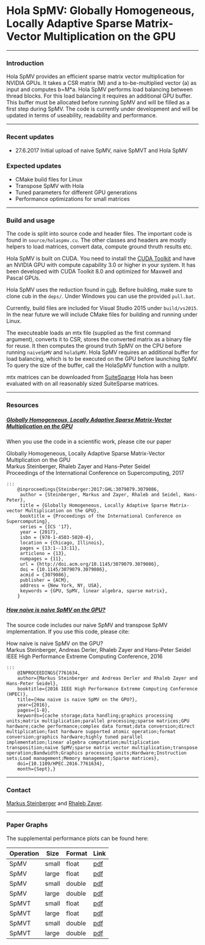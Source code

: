 Hola SpMV: Globally Homogeneous, Locally Adaptive Sparse Matrix-Vector Multiplication on the GPU
========


---
### Introduction

Hola SpMV provides an efficient sparse matrix vector multiplication for NVIDIA GPUs.
It takes a CSR matrix (M) and a to-be-multiplied vector (a) as input and computes b=M*a.
Hola SpMV performs load balancing between thread blocks. For this load balancing it requires an additional GPU buffer.
This buffer must be allocated before running SpMV and will be filled as a first step during SpMV.
The code is currently under development and will be updated in terms of useability, readability and performance.

---
### Recent updates

 * 27.6.2017 Initial upload of naive SpMV, naive SpMVT and Hola SpMV
 
### Expected updates
 * CMake build files for Linux
 * Transpose SpMV with Hola
 * Tuned parameters for different GPU generations
 * Performance optimizations for small matrices

---
### Build and usage

The code is split into source code and header files. The important code is found in `source/holaspmv.cu`.
The other classes and headers are mostly helpers to load matrices, convert data, compute ground thruth results etc.

Hola SpMV is built on CUDA. You need to install the [CUDA Toolkit](https://developer.nvidia.com/cuda-downloads) and have an NVIDIA GPU with compute capability 3.0 or higher in your system.
It has been developed with CUDA Toolkit 8.0 and optimized for Maxwell and Pascal GPUs.

Hola SpMV uses the reduction found in [cub](https://nvlabs.github.io/cub/). Before building, make sure to clone cub in the `deps/`.
Under Windows you can use the provided `pull.bat`.

Currently, build files are included for Visual Studio 2015 under `build/vs2015`. In the near future we will include CMake files for building and running under Linux.

The executeable loads an mtx file (supplied as the first command argument), converts it to CSR, stores the converted matrix as a binary file for reuse.
It then computes the ground truth SpMV on the CPU before running `naiveSpMV` and `holaSpMV`. 
Hola SpMV requires an additional buffer for load balancing, which is to be executed on the GPU before launching SpMV.
To query the size of the buffer, call the HolaSpMV function with a nullptr. 

mtx matrices can be downloaded from [SuiteSparse](https://www.cise.ufl.edu/research/sparse/matrices/)
Hola has been evaluated with on all reasonably sized SuiteSparse matrices.

---
### Resources


##### [Globally Homogeneous, Locally Adaptive Sparse Matrix-Vector Multiplication on the GPU](http://dl.acm.org/citation.cfm?id=3079086)
When you use the code in a scientific work, please cite our paper

Globally Homogeneous, Locally Adaptive Sparse Matrix-Vector Multiplication on the GPU  
Markus Steinberger,  Rhaleb Zayer and Hans-Peter Seidel  
Proceedings of the International Conference on Supercomputing, 2017

	:::
		@inproceedings{Steinberger:2017:GHL:3079079.3079086,
		 author = {Steinberger, Markus and Zayer, Rhaleb and Seidel, Hans-Peter},
		 title = {Globally Homogeneous, Locally Adaptive Sparse Matrix-vector Multiplication on the GPU},
		 booktitle = {Proceedings of the International Conference on Supercomputing},
		 series = {ICS '17},
		 year = {2017},
		 isbn = {978-1-4503-5020-4},
		 location = {Chicago, Illinois},
		 pages = {13:1--13:11},
		 articleno = {13},
		 numpages = {11},
		 url = {http://doi.acm.org/10.1145/3079079.3079086},
		 doi = {10.1145/3079079.3079086},
		 acmid = {3079086},
		 publisher = {ACM},
		 address = {New York, NY, USA},
		 keywords = {GPU, SpMV, linear algebra, sparse matrix},
		}



##### [How naive is naive SpMV on the GPU?](http://ieeexplore.ieee.org/document/7761634/)
The source code includes our naive SpMV and transpose SpMV implementation. If you use this code, please cite:


How naive is naive SpMV on the GPU?  
Markus Steinberger, Andreas Derler, Rhaleb Zayer and Hans-Peter Seidel  
IEEE High Performance Extreme Computing Conference, 2016

	:::
		@INPROCEEDINGS{7761634,
		author={Markus Steinberger and Andreas Derler and Rhaleb Zayer and Hans-Peter Seidel},
		booktitle={2016 IEEE High Performance Extreme Computing Conference (HPEC)},
		title={How naive is naive SpMV on the GPU?},
		year={2016},
		pages={1-8},
		keywords={cache storage;data handling;graphics processing units;matrix multiplication;parallel processing;sparse matrices;GPU hardware;cache performance;complex data format;data conversion;direct multiplication;fast hardware supported atomic operation;format conversion;graphics hardware;highly tuned parallel implementation;linear algebra computation;multiplication transposition;naive SpMV;sparse matrix vector multiplication;transpose operation;Bandwidth;Graphics processing units;Hardware;Instruction sets;Load management;Memory management;Sparse matrices},
		doi={10.1109/HPEC.2016.7761634},
		month={Sept},}


---
### Contact

[Markus Steinberger](http://www.markussteinberger.net) and [Rhaleb Zayer](http://people.mpi-inf.mpg.de/~rzayer/).

---
### Paper Graphs

The supplemental performance plots can be found here:

| Operation  | Size   | Format  | Link  |
| ---------- | ------ | ------- | ----- |
| SpMV       | small  | float   | [pdf](https://bitbucket.org/gpusmack/holaspmv/raw/b5613f90aea7fc524498e1f82b0ca53bc580e589/graphs/spmv_comp_marker_float_small.pdf) |
| SpMV       | large  | float   | [pdf](https://bitbucket.org/gpusmack/holaspmv/raw/b5613f90aea7fc524498e1f82b0ca53bc580e589/graphs/spmv_comp_marker_float_large.pdf) |
| SpMV       | small  | double  | [pdf](https://bitbucket.org/gpusmack/holaspmv/raw/b5613f90aea7fc524498e1f82b0ca53bc580e589/graphs/spmv_comp_marker_double_small.pdf) |
| SpMV       | large  | double  | [pdf](https://bitbucket.org/gpusmack/holaspmv/raw/b5613f90aea7fc524498e1f82b0ca53bc580e589/graphs/spmv_comp_marker_double_large.pdf) |
| SpMVT      | small  | float   | [pdf](https://bitbucket.org/gpusmack/holaspmv/raw/b5613f90aea7fc524498e1f82b0ca53bc580e589/graphs/spmv_comp_marker_t_float_small.pdf) |
| SpMVT      | large  | float   | [pdf](https://bitbucket.org/gpusmack/holaspmv/raw/b5613f90aea7fc524498e1f82b0ca53bc580e589/graphs/spmv_comp_marker_t_float_large.pdf) |
| SpMVT      | small  | double  | [pdf](https://bitbucket.org/gpusmack/holaspmv/raw/b5613f90aea7fc524498e1f82b0ca53bc580e589/graphs/spmv_comp_marker_t_double_small.pdf) |
| SpMVT      | large  | double  | [pdf](https://bitbucket.org/gpusmack/holaspmv/raw/b5613f90aea7fc524498e1f82b0ca53bc580e589/graphs/spmv_comp_marker_t_double_large.pdf) |
